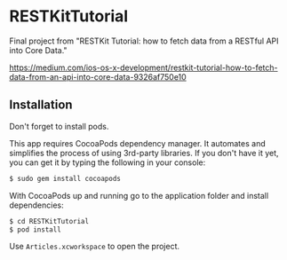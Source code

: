 # RESTKitTutorial
Final project from "RESTKit Tutorial: how to fetch data from a RESTful API into Core Data."

https://medium.com/ios-os-x-development/restkit-tutorial-how-to-fetch-data-from-an-api-into-core-data-9326af750e10

## Installation

Don't forget to install pods. 

This app requires CocoaPods dependency manager. It automates and simplifies the process of using 3rd-party libraries. If you don't have it yet, you can get it by typing the following in your console:

``` sh
$ sudo gem install cocoapods
```

With CocoaPods up and running go to the application folder and install dependencies:

``` sh
$ cd RESTKitTutorial
$ pod install
```
Use `Articles.xcworkspace` to open the project.
